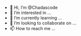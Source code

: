 - 👋 Hi, I’m @Chadascode
- 👀 I’m interested in ...
- 🌱 I’m currently learning ...
- 💞️ I’m looking to collaborate on ...
- 📫 How to reach me ...

<!---
Chadascode/Chadascode is a ✨ special ✨ repository because its `README.md` (this file) appears on your GitHub profile.
You can click the Preview link to take a look at your changes.
--->
